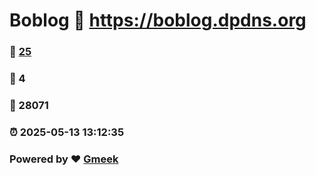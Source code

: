 # Boblog :link: https://boblog.dpdns.org 
### :page_facing_up: [25](https://boblog.dpdns.org/tag.html) 
### :speech_balloon: 4 
### :hibiscus: 28071 
### :alarm_clock: 2025-05-13 13:12:35 
### Powered by :heart: [Gmeek](https://github.com/Meekdai/Gmeek)
